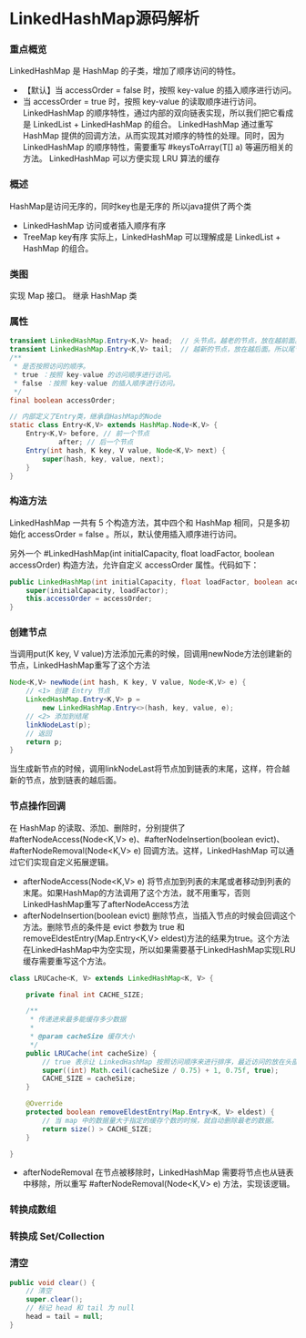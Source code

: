 # LinkedHashMap源码解析

### 重点概览

LinkedHashMap 是 HashMap 的子类，增加了顺序访问的特性。
- 【默认】当 accessOrder = false 时，按照 key-value 的插入顺序进行访问。
- 当 accessOrder = true 时，按照 key-value 的读取顺序进行访问。
LinkedHashMap 的顺序特性，通过内部的双向链表实现，所以我们把它看成是 LinkedList + LinkedHashMap 的组合。
LinkedHashMap 通过重写 HashMap 提供的回调方法，从而实现其对顺序的特性的处理。同时，因为 LinkedHashMap 的顺序特性，需要重写 #keysToArray(T[] a) 等遍历相关的方法。
LinkedHashMap 可以方便实现 LRU 算法的缓存

### 概述
HashMap是访问无序的，同时key也是无序的
所以java提供了两个类
- LinkedHashMap   访问或者插入顺序有序
- TreeMap      key有序
实际上，LinkedHashMap 可以理解成是 LinkedList + HashMap 的组合。

### 类图
实现 Map 接口。
继承 HashMap 类

### 属性

```java
transient LinkedHashMap.Entry<K,V> head;  // 头节点。越老的节点，放在越前面。所以头节点，指向链表的开头
transient LinkedHashMap.Entry<K,V> tail;  // 越新的节点，放在越后面。所以尾节点，指向链表的结尾
/**
 * 是否按照访问的顺序。
 * true ：按照 key-value 的访问顺序进行访问。
 * false ：按照 key-value 的插入顺序进行访问。
 */
final boolean accessOrder;

// 内部定义了Entry类，继承自HashMap的Node
static class Entry<K,V> extends HashMap.Node<K,V> {
    Entry<K,V> before, // 前一个节点
            after; // 后一个节点
    Entry(int hash, K key, V value, Node<K,V> next) {
        super(hash, key, value, next);
    }
}
```

### 构造方法
LinkedHashMap 一共有 5 个构造方法，其中四个和 HashMap 相同，只是多初始化 accessOrder = false 。所以，默认使用插入顺序进行访问。

另外一个 #LinkedHashMap(int initialCapacity, float loadFactor, boolean accessOrder) 构造方法，允许自定义 accessOrder 属性。代码如下：

```java
public LinkedHashMap(int initialCapacity, float loadFactor, boolean accessOrder) {
    super(initialCapacity, loadFactor);
    this.accessOrder = accessOrder;
}
```

### 创建节点
当调用put(K key, V value)方法添加元素的时候，回调用newNode方法创建新的节点，LinkedHashMap重写了这个方法
```java
Node<K,V> newNode(int hash, K key, V value, Node<K,V> e) {
    // <1> 创建 Entry 节点
    LinkedHashMap.Entry<K,V> p =
        new LinkedHashMap.Entry<>(hash, key, value, e);
    // <2> 添加到结尾
    linkNodeLast(p);
    // 返回
    return p;
}
```
当生成新节点的时候，调用linkNodeLast将节点加到链表的末尾，这样，符合越新的节点，放到链表的越后面。

### 节点操作回调
在 HashMap 的读取、添加、删除时，分别提供了 #afterNodeAccess(Node<K,V> e)、#afterNodeInsertion(boolean evict)、#afterNodeRemoval(Node<K,V> e) 回调方法。这样，LinkedHashMap 可以通过它们实现自定义拓展逻辑。

- afterNodeAccess(Node<K,V> e)    将节点加到列表的末尾或者移动到列表的末尾。如果HashMap的方法调用了这个方法，就不用重写，否则LinkedHashMap重写了afterNodeAccess方法
- afterNodeInsertion(boolean evict)     删除节点，当插入节点的时候会回调这个方法。删除节点的条件是 evict 参数为 true 和 removeEldestEntry(Map.Entry<K,V> eldest)方法的结果为true。这个方法在LinkedHashMap中为空实现，所以如果需要基于LinkedHashMap实现LRU缓存需要重写这个方法。
```java
class LRUCache<K, V> extends LinkedHashMap<K, V> {

    private final int CACHE_SIZE;

    /**
     * 传递进来最多能缓存多少数据
     *
     * @param cacheSize 缓存大小
     */
    public LRUCache(int cacheSize) {
        // true 表示让 LinkedHashMap 按照访问顺序来进行排序，最近访问的放在头部，最老访问的放在尾部。
        super((int) Math.ceil(cacheSize / 0.75) + 1, 0.75f, true);
        CACHE_SIZE = cacheSize;
    }

    @Override
    protected boolean removeEldestEntry(Map.Entry<K, V> eldest) {
        // 当 map 中的数据量大于指定的缓存个数的时候，就自动删除最老的数据。
        return size() > CACHE_SIZE;
    }

}
```

- afterNodeRemoval
在节点被移除时，LinkedHashMap 需要将节点也从链表中移除，所以重写 #afterNodeRemoval(Node<K,V> e) 方法，实现该逻辑。

### 转换成数组

### 转换成 Set/Collection

### 清空
```java
public void clear() {
    // 清空
    super.clear();
    // 标记 head 和 tail 为 null
    head = tail = null;
}
```






























